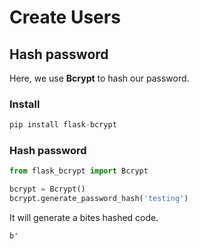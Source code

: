 # Create Users

## Hash password

Here, we use **Bcrypt** to hash our password.



### Install

```python
pip install flask-bcrypt
```



### Hash password

```python
from flask_bcrypt import Bcrypt

bcrypt = Bcrypt()
bcrypt.generate_password_hash('testing')
```

It will generate a bites hashed code.

```
b'
```

